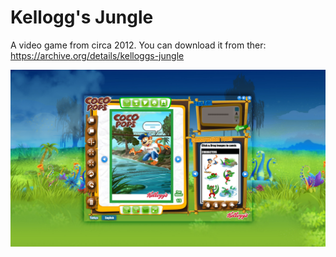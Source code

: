 # **Kellogg's Jungle**

A video game from circa 2012.
You can download it from ther: https://archive.org/details/kelloggs-jungle

![alt_text](https://github.com/tarik-celik/Kelloggs-Jungle/blob/main/Kellogs-Jungle01.png)
